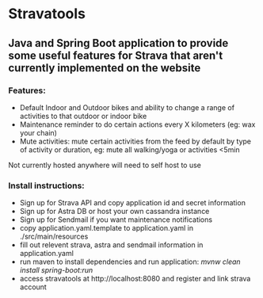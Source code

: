 # Stravatools

## Java and Spring Boot application to provide some useful features for Strava that aren't currently implemented on the website

### Features: 
- Default Indoor and Outdoor bikes and ability to change a range of activities to that outdoor or indoor bike 
- Maintenance reminder to do certain actions every X kilometers (eg: wax your chain)
- Mute activities: mute certain activities from the feed by default by type of activity or duration, eg: mute all walking/yoga or activities <5min

Not currently hosted anywhere will need to self host to use

### Install instructions:
- Sign up for Strava API and copy application id and secret information
- Sign up for Astra DB or host your own cassandra instance
- Sign up for Sendmail if you want maintenance notifications
- copy application.yaml.template to application.yaml in ./src/main/resources
- fill out relevent strava, astra and sendmail information in application.yaml
- run maven to install dependencies and run application: *mvnw clean install spring-boot:run*
- access stravatools at http://localhost:8080 and register and link strava account